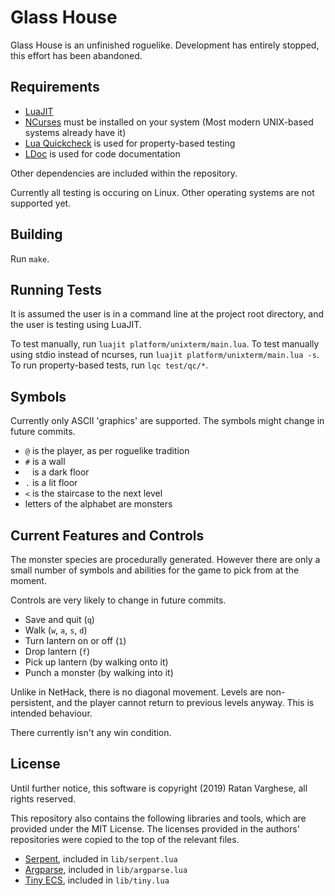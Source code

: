 # Glass House

Glass House is an unfinished roguelike. Development has entirely stopped, this effort has been abandoned.

## Requirements

+ [LuaJIT](https://luajit.org)
+ [NCurses](https://invisible-island.net/ncurses/) must be installed on your system (Most modern UNIX-based systems already have it)
+ [Lua Quickcheck](https://luarocks.org/modules/primordus/lua-quickcheck) is used for property-based testing
+ [LDoc](https://github.com/stevedonovan/LDoc) is used for code documentation

Other dependencies are included within the repository.

Currently all testing is occuring on Linux. Other operating systems are not supported yet. 

## Building

Run `make`.

## Running Tests

It is assumed the user is in a command line at the project root directory, and the user is testing using LuaJIT. 

To test manually, run `luajit platform/unixterm/main.lua`.
To test manually using stdio instead of ncurses, run `luajit platform/unixterm/main.lua -s`.
To run property-based tests, run `lqc test/qc/*`.

## Symbols

Currently only ASCII 'graphics' are supported. The symbols might change in future commits.

+ `@` is the player, as per roguelike tradition
+ `#` is a wall
+ ` ` is a dark floor
+ `.` is a lit floor
+ `<` is the staircase to the next level
+ letters of the alphabet are monsters

## Current Features and Controls

The monster species are procedurally generated. However there are only a small number of symbols and abilities for the game to pick from at the moment. 

Controls are very likely to change in future commits.

+ Save and quit (`q`)
+ Walk (`w`, `a`, `s`, `d`)
+ Turn lantern on or off (`1`)
+ Drop lantern (`f`)
+ Pick up lantern (by walking onto it)
+ Punch a monster (by walking into it)

Unlike in NetHack, there is no diagonal movement. Levels are non-persistent, and the player cannot return to previous levels anyway. This is intended behaviour.

There currently isn't any win condition.

## License

Until further notice, this software is copyright (2019) Ratan Varghese, all rights reserved.

This repository also contains the following libraries and tools, which are provided under the MIT License. The licenses provided in the authors' repositories were copied to the top of the relevant files.

 + [Serpent](https://github.com/pkulchenko/serpent), included in `lib/serpent.lua`
 + [Argparse](https://github.com/mpeterv/argparse), included in `lib/argparse.lua`
 + [Tiny ECS](https://github.com/bakpakin/tiny-ecs), included in `lib/tiny.lua`

